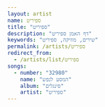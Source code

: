```yaml
---
layout: artist
name: ספיריט
title: "ספיריט"
description: "דף האמן ספיריט"
keywords: "שירים, מוזיקה, ספיריט"
permalink: /artists/ספיריט
redirect_from:
  - /artists/list/ספיריט
songs:
  - number: "32980"
    name: "המסע לנפש"
    album: "סינגלים"
    artist: "ספיריט"
---
```

